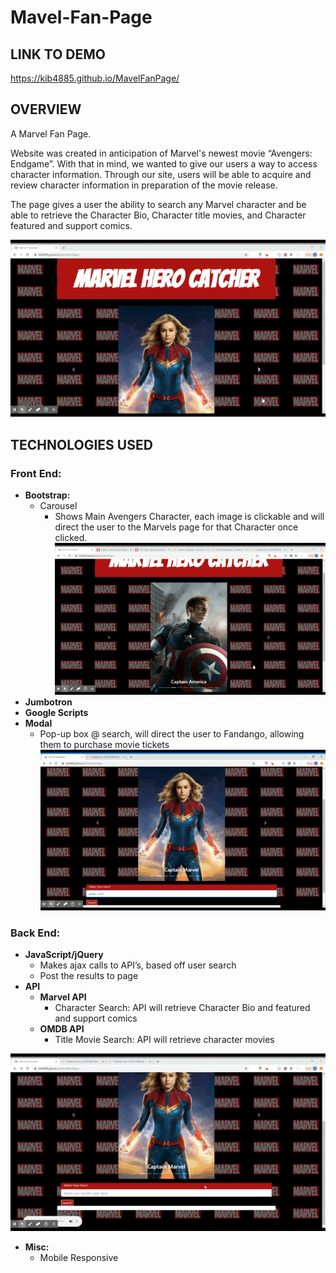 # Mavel-Fan-Page

## **LINK TO DEMO**
https://kib4885.github.io/MavelFanPage/

## **OVERVIEW**

A Marvel Fan Page.

Website was created in anticipation of Marvel's newest movie “Avengers: Endgame”.
With that in mind, we wanted to give our users a way to access character information. 
Through our site, users will be able to acquire and review character information in preparation of the movie release.

The page gives a user the ability to search any Marvel character and be able to retrieve the Character Bio, Character title movies, and Character featured and support comics. 

![](assets/images/MainSitePage.gif)

## **TECHNOLOGIES USED**

### **Front End:**
* **Bootstrap:**
    * Carousel
        - Shows Main Avengers Character, each image is clickable and will direct the user to the Marvels page for that Character once clicked. 
![](assets/images/RedirectPage.gif)
* **Jumbotron**
* **Google Scripts**
* **Modal**
    * Pop-up box @ search, will direct the user to Fandango, allowing them to purchase movie tickets
![](assets/images/Modal.gif)
### **Back End:**
* **JavaScript/jQuery**
    * Makes ajax calls to API’s, based off user search 
    * Post the results to page 
* **API**
    * **Marvel API**
        * Character Search:  API will retrieve Character Bio and featured and support comics
    * **OMDB API**
        * Title Movie Search: API will retrieve character  movies 

![](assets/images/Search.gif)
* **Misc:**
    * Mobile Responsive

